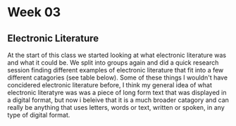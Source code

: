 # Week 03

## Electronic Literature
At the start of this class we started looking at what electronic literature was and what it could be.
We split into groups again and did a quick research session finding different examples of electronic literature that fit into a few different catagories (see table below). Some of these things I wouldn't have concidered electronic literature before, I think my general idea of what electronic literatyre was was a piece of long form text that was displayed in a digital format, but now i beleive that it is a much broader catagory and can really be anything that uses letters, words or text, written or spoken, in any type of digital format.
